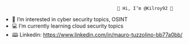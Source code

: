                                                👋 Hi, I’m @Kilroy92 👋
                                                                    
- 👀 I’m interested in cyber security topics, OSINT
- 💻 I’m currently learning cloud security topics
- 🕮 Linkedin: https://www.linkedin.com/in/mauro-tuzzolino-bb77a0bb/

<!---
Kilroy92/Kilroy92 is a ✨ special ✨ repository because its `README.md` (this file) appears on your GitHub profile.
You can click the Preview link to take a look at your changes.
--->
